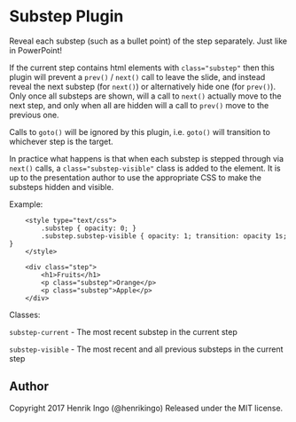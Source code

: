 Substep Plugin
===============

Reveal each substep (such as a bullet point) of the step separately. Just like in PowerPoint!

If the current step contains html elements with `class="substep"` then this plugin will prevent a
`prev()` / `next()` call to leave the slide, and instead reveal the next substep (for `next()`) or
alternatively hide one (for `prev()`). Only once all substeps are shown, will a call to `next()`
actually move to the next step, and only when all are hidden will a call to `prev()` move to the
previous one.

Calls to `goto()` will be ignored by this plugin, i.e. `goto()` will transition to whichever step is
the target.

In practice what happens is that when each substep is stepped through via `next()` calls, a
`class="substep-visible"` class is added to the element. It is up to the presentation author to
use the appropriate CSS to make the substeps hidden and visible.

Example:

        <style type="text/css">
            .substep { opacity: 0; }
            .substep.substep-visible { opacity: 1; transition: opacity 1s; }
        </style>

        <div class="step">
            <h1>Fruits</h1>
            <p class="substep">Orange</p>
            <p class="substep">Apple</p>
        </div>

Classes:

`substep-current` - The most recent substep in the current step

`substep-visible` - The most recent and all previous substeps in the current step

Author
------

Copyright 2017 Henrik Ingo (@henrikingo)
Released under the MIT license.

